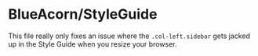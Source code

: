 # BlueAcorn/StyleGuide

This file really only fixes an issue where the `.col-left.sidebar` gets jacked up in the Style Guide when you resize your browser.